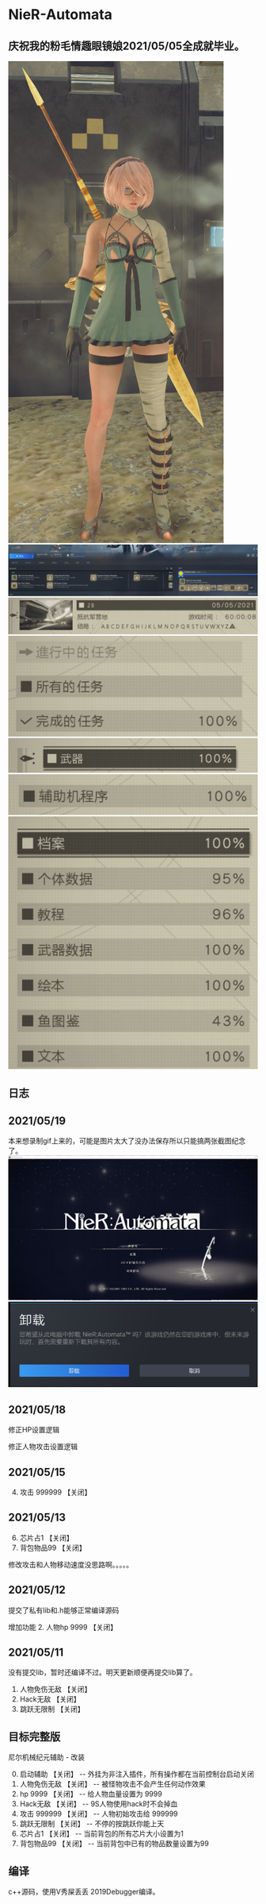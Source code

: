 NieR-Automata
===========================
## 庆祝我的粉毛情趣眼镜娘2021/05/05全成就毕业。
![a](https://github.com/xuwuorg/NieR-Automata/blob/main/img/a.png "a")
![b](https://github.com/xuwuorg/NieR-Automata/blob/main/img/b.png "b")
![c](https://github.com/xuwuorg/NieR-Automata/blob/main/img/c.png "c")
![d](https://github.com/xuwuorg/NieR-Automata/blob/main/img/d.png "d")
![e](https://github.com/xuwuorg/NieR-Automata/blob/main/img/e.png "e")
![f](https://github.com/xuwuorg/NieR-Automata/blob/main/img/f.png "f")
![g](https://github.com/xuwuorg/NieR-Automata/blob/main/img/g.png "g")

## 日志
## 2021/05/19
本来想录制gif上来的，可能是图片太大了没办法保存所以只能搞两张截图纪念了。
![h](https://github.com/xuwuorg/NieR-Automata/blob/main/img/h.png "h")
![i](https://github.com/xuwuorg/NieR-Automata/blob/main/img/i.png "i")

## 2021/05/18
修正HP设置逻辑

修正人物攻击设置逻辑

## 2021/05/15
4. 攻击 999999		     【关闭】

## 2021/05/13
6. 芯片占1               【关闭】
7. 背包物品99            【关闭】

修改攻击和人物移动速度没思路啊。。。。。

## 2021/05/12
提交了私有lib和.h能够正常编译源码

增加功能
2. 人物hp 9999              【关闭】

## 2021/05/11

没有提交lib，暂时还编译不过。明天更新顺便再提交lib算了。

1. 人物免伤无敌          【关闭】
3. Hack无敌              【关闭】
5. 跳跃无限制            【关闭】

## 目标完整版
尼尔机械纪元辅助 - 改装

0. 启动辅助              【关闭】 -- 外挂为非注入插件，所有操作都在当前控制台启动关闭
1. 人物免伤无敌          【关闭】 -- 被怪物攻击不会产生任何动作效果
2. hp 9999               【关闭】 -- 给人物血量设置为 9999
3. Hack无敌              【关闭】 -- 9S人物使用hack时不会掉血
4. 攻击 999999		     【关闭】 -- 人物初始攻击给 999999 
5. 跳跃无限制            【关闭】 -- 不停的按跳跃你能上天
6. 芯片占1               【关闭】 -- 当前背包的所有芯片大小设置为1
7. 背包物品99            【关闭】 -- 当前背包中已有的物品数量设置为99 

## 编译
c++源码，使用V秀屎丢丢 2019Debugger编译。

